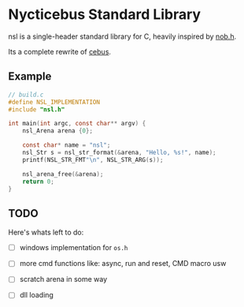 # Nycticebus Standard Library
nsl is a single-header standard library for C, heavily inspired by [nob.h](https://github.com/tsoding/nob.h).

Its a complete rewrite of [cebus](https://github.com/Code-Nycticebus/cebus).

## Example

```c
// build.c
#define NSL_IMPLEMENTATION
#include "nsl.h"

int main(int argc, const char** argv) {
    nsl_Arena arena {0};

    const char* name = "nsl";
    nsl_Str s = nsl_str_format(&arena, "Hello, %s!", name);
    printf(NSL_STR_FMT"\n", NSL_STR_ARG(s));

    nsl_arena_free(&arena);
    return 0;
}
```

## TODO
Here's whats left to do:
- [ ] windows implementation for `os.h`
- [ ] more cmd functions like: async, run and reset, CMD macro usw
- [ ] scratch arena in some way
- [ ] dll loading

